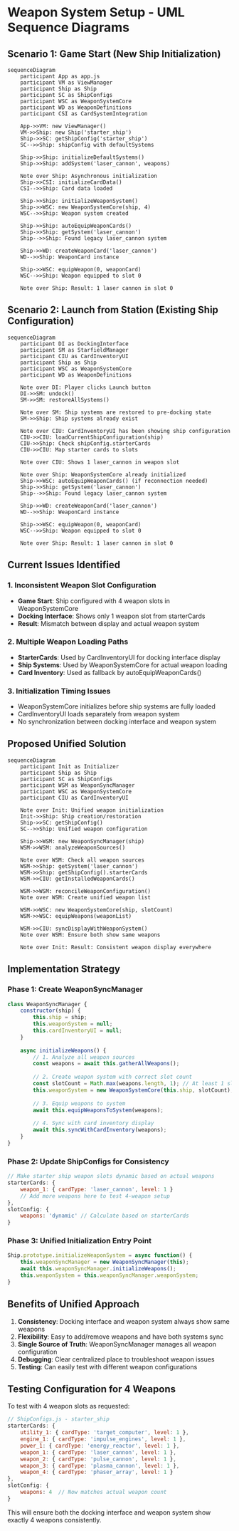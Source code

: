 # Weapon System Setup - UML Sequence Diagrams

## Scenario 1: Game Start (New Ship Initialization)

```mermaid
sequenceDiagram
    participant App as app.js
    participant VM as ViewManager
    participant Ship as Ship
    participant SC as ShipConfigs
    participant WSC as WeaponSystemCore
    participant WD as WeaponDefinitions
    participant CSI as CardSystemIntegration

    App->>VM: new ViewManager()
    VM->>Ship: new Ship('starter_ship')
    Ship->>SC: getShipConfig('starter_ship')
    SC-->>Ship: shipConfig with defaultSystems
    
    Ship->>Ship: initializeDefaultSystems()
    Ship->>Ship: addSystem('laser_cannon', weapons)
    
    Note over Ship: Asynchronous initialization
    Ship->>CSI: initializeCardData()
    CSI-->>Ship: Card data loaded
    
    Ship->>Ship: initializeWeaponSystem()
    Ship->>WSC: new WeaponSystemCore(ship, 4)
    WSC-->>Ship: Weapon system created
    
    Ship->>Ship: autoEquipWeaponCards()
    Ship->>Ship: getSystem('laser_cannon')
    Ship-->>Ship: Found legacy laser_cannon system
    
    Ship->>WD: createWeaponCard('laser_cannon')
    WD-->>Ship: WeaponCard instance
    
    Ship->>WSC: equipWeapon(0, weaponCard)
    WSC-->>Ship: Weapon equipped to slot 0
    
    Note over Ship: Result: 1 laser cannon in slot 0
```

## Scenario 2: Launch from Station (Existing Ship Configuration)

```mermaid
sequenceDiagram
    participant DI as DockingInterface
    participant SM as StarfieldManager
    participant CIU as CardInventoryUI
    participant Ship as Ship
    participant WSC as WeaponSystemCore
    participant WD as WeaponDefinitions

    Note over DI: Player clicks Launch button
    DI->>SM: undock()
    SM->>SM: restoreAllSystems()
    
    Note over SM: Ship systems are restored to pre-docking state
    SM->>Ship: Ship systems already exist
    
    Note over CIU: CardInventoryUI has been showing ship configuration
    CIU->>CIU: loadCurrentShipConfiguration(ship)
    CIU->>Ship: Check shipConfig.starterCards
    CIU->>CIU: Map starter cards to slots
    
    Note over CIU: Shows 1 laser_cannon in weapon slot
    
    Note over Ship: WeaponSystemCore already initialized
    Ship->>WSC: autoEquipWeaponCards() (if reconnection needed)
    Ship->>Ship: getSystem('laser_cannon')
    Ship-->>Ship: Found legacy laser_cannon system
    
    Ship->>WD: createWeaponCard('laser_cannon')
    WD-->>Ship: WeaponCard instance
    
    Ship->>WSC: equipWeapon(0, weaponCard)
    WSC-->>Ship: Weapon equipped to slot 0
    
    Note over Ship: Result: 1 laser cannon in slot 0
```

## Current Issues Identified

### 1. **Inconsistent Weapon Slot Configuration**
- **Game Start**: Ship configured with 4 weapon slots in WeaponSystemCore
- **Docking Interface**: Shows only 1 weapon slot from starterCards
- **Result**: Mismatch between display and actual weapon system

### 2. **Multiple Weapon Loading Paths**
- **StarterCards**: Used by CardInventoryUI for docking interface display
- **Ship Systems**: Used by WeaponSystemCore for actual weapon loading
- **Card Inventory**: Used as fallback by autoEquipWeaponCards()

### 3. **Initialization Timing Issues**
- WeaponSystemCore initializes before ship systems are fully loaded
- CardInventoryUI loads separately from weapon system
- No synchronization between docking interface and weapon system

## Proposed Unified Solution

```mermaid
sequenceDiagram
    participant Init as Initializer
    participant Ship as Ship
    participant SC as ShipConfigs
    participant WSM as WeaponSyncManager
    participant WSC as WeaponSystemCore
    participant CIU as CardInventoryUI

    Note over Init: Unified weapon initialization
    Init->>Ship: Ship creation/restoration
    Ship->>SC: getShipConfig()
    SC-->>Ship: Unified weapon configuration
    
    Ship->>WSM: new WeaponSyncManager(ship)
    WSM->>WSM: analyzeWeaponSources()
    
    Note over WSM: Check all weapon sources
    WSM->>Ship: getSystem('laser_cannon')
    WSM->>Ship: getShipConfig().starterCards
    WSM->>CIU: getInstalledWeaponCards()
    
    WSM->>WSM: reconcileWeaponConfiguration()
    Note over WSM: Create unified weapon list
    
    WSM->>WSC: new WeaponSystemCore(ship, slotCount)
    WSM->>WSC: equipWeapons(weaponList)
    
    WSM->>CIU: syncDisplayWithWeaponSystem()
    Note over WSM: Ensure both show same weapons
    
    Note over Init: Result: Consistent weapon display everywhere
```

## Implementation Strategy

### Phase 1: Create WeaponSyncManager
```javascript
class WeaponSyncManager {
    constructor(ship) {
        this.ship = ship;
        this.weaponSystem = null;
        this.cardInventoryUI = null;
    }
    
    async initializeWeapons() {
        // 1. Analyze all weapon sources
        const weapons = await this.gatherAllWeapons();
        
        // 2. Create weapon system with correct slot count
        const slotCount = Math.max(weapons.length, 1); // At least 1 slot
        this.weaponSystem = new WeaponSystemCore(this.ship, slotCount);
        
        // 3. Equip weapons to system
        await this.equipWeaponsToSystem(weapons);
        
        // 4. Sync with card inventory display
        await this.syncWithCardInventory(weapons);
    }
}
```

### Phase 2: Update ShipConfigs for Consistency
```javascript
// Make starter ship weapon slots dynamic based on actual weapons
starterCards: {
    weapon_1: { cardType: 'laser_cannon', level: 1 }
    // Add more weapons here to test 4-weapon setup
},
slotConfig: {
    weapons: 'dynamic' // Calculate based on starterCards
}
```

### Phase 3: Unified Initialization Entry Point
```javascript
Ship.prototype.initializeWeaponSystem = async function() {
    this.weaponSyncManager = new WeaponSyncManager(this);
    await this.weaponSyncManager.initializeWeapons();
    this.weaponSystem = this.weaponSyncManager.weaponSystem;
}
```

## Benefits of Unified Approach

1. **Consistency**: Docking interface and weapon system always show same weapons
2. **Flexibility**: Easy to add/remove weapons and have both systems sync
3. **Single Source of Truth**: WeaponSyncManager manages all weapon configuration
4. **Debugging**: Clear centralized place to troubleshoot weapon issues
5. **Testing**: Can easily test with different weapon configurations

## Testing Configuration for 4 Weapons

To test with 4 weapon slots as requested:

```javascript
// ShipConfigs.js - starter_ship
starterCards: {
    utility_1: { cardType: 'target_computer', level: 1 },
    engine_1: { cardType: 'impulse_engines', level: 1 },
    power_1: { cardType: 'energy_reactor', level: 1 },
    weapon_1: { cardType: 'laser_cannon', level: 1 },
    weapon_2: { cardType: 'pulse_cannon', level: 1 },
    weapon_3: { cardType: 'plasma_cannon', level: 1 },
    weapon_4: { cardType: 'phaser_array', level: 1 }
},
slotConfig: {
    weapons: 4  // Now matches actual weapon count
}
```

This will ensure both the docking interface and weapon system show exactly 4 weapons consistently. 